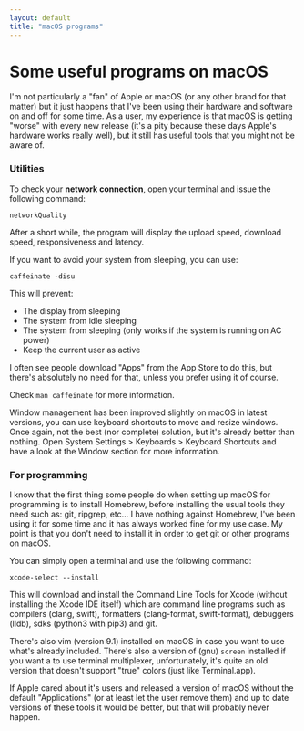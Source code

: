 ```yaml
---
layout: default
title: "macOS programs"
---
```


# Some useful programs on macOS

I'm not particularly a "fan" of Apple or macOS (or any other brand for that
matter) but it just happens that I've been using their hardware and software on
and off for some time. As a user, my experience is that macOS is getting
"worse" with every new release (it's a pity because these days Apple's hardware
works really well), but it still has useful tools that you might not be aware
of.

### Utilities

To check your **network connection**, open your terminal and issue the following command:

```
networkQuality
```

After a short while, the program will display the upload speed, download speed,
responsiveness and latency.


If you want to avoid your system from sleeping, you can use:

```
caffeinate -disu
```

This will prevent:
- The display from sleeping
- The system from idle sleeping
- The system from sleeping (only works if the system is running on AC power)
- Keep the current user as active

I often see people download "Apps" from the App Store to do this, but there's
absolutely no need for that, unless you prefer using it of course.

Check `man caffeinate` for more information.

Window management has been improved slightly on macOS in latest versions,
you can use keyboard shortcuts to move and resize windows. Once again,
not the best (nor complete) solution, but it's already better than nothing.
Open System Settings > Keyboards > Keyboard Shortcuts and have a look at the
Window section for more information.

### For programming

I know that the first thing some people do when setting up macOS for
programming is to install Homebrew, before installing the usual tools they need
such as: git, ripgrep, etc... I have nothing against Homebrew, I've been using
it for some time and it has always worked fine for my use case. My point is that
you don't need to install it in order to get git or other programs on macOS.

You can simply open a terminal and use the following command:

```
xcode-select --install
```

This will download and install the Command Line Tools for Xcode (without
installing the Xcode IDE itself) which are command line programs such as
compilers (clang, swift), formatters (clang-format, swift-format), debuggers
(lldb), sdks (python3 with pip3) and git.

There's also vim (version 9.1) installed on macOS in case you want to use
what's already included. There's also a version of (gnu) `screen` installed
if you want a to use terminal multiplexer, unfortunately, it's quite an old
version that doesn't support "true" colors (just like Terminal.app).

If Apple cared about it's users and released a version of macOS without the
default "Applications" (or at least let the user remove them) and up to date
versions of these tools it would be better, but that will probably never
happen.
